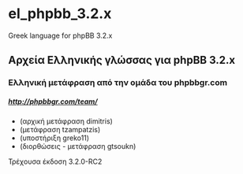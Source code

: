 # el_phpbb_3.2.x

Greek language for phpBB 3.2.x

Αρχεία Ελληνικής γλώσσας για phpBB 3.2.x
--------------------------------------

### Ελληνική μετάφραση από την ομάδα του phpbbgr.com
##### http://phpbbgr.com/team/

 * (αρχική μετάφραση dimitris)
 * (μετάφραση tzampatzis)
 * (υποστήριξη greko11)
 * (διορθώσεις - μετάφραση gtsoukn)


Τρέχουσα έκδοση 3.2.0-RC2